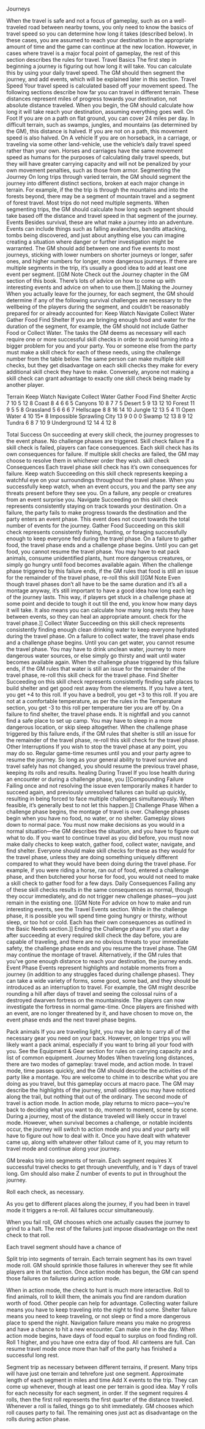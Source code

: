 Journeys

When the travel is safe and not a focus of gameplay, such as on a well-traveled road between nearby towns, you only need to know the basics of travel speed so you can determine how long it takes (described below). In these cases, you are assumed to reach your destination in the appropriate amount of time and the game can continue at the new location.
However, in cases where travel is a major focal point of gameplay, the rest of this section describes the rules for travel.
Travel Basics
The first step in beginning a journey is figuring out how long it will take. You can calculate this by using your daily travel speed. The GM should then segment the journey, and add events, which will be explained later in this section.
Travel Speed
Your travel speed is calculated based off your movement speed. The following sections describe how far you can travel in different terrain. These distances represent miles of progress towards your destination, not absolute distance traveled.
When you begin, the GM should calculate how long it will take reach your destination, assuming everything goes well.
On Foot
If you are on a path on flat ground, you can cover 24 miles per day. In difficult terrain, such as swamps, jungles, and mountains (as determined by the GM), this distance is halved. If you are not on a path, this movement speed is also halved.
On A vehicle
If you are on horseback, in a carriage, or traveling via some other land-vehicle, use the vehicle’s daily travel speed rather than your own. Horses and carriages have the same movement speed as humans for the purposes of calculating daily travel speeds, but they will have greater carrying capacity and will not be penalized by your own movement penalties, such as those from armor.
Segmenting the Journey
On long trips through varied terrain, the GM should segment the journey into different distinct sections, broken at each major change in terrain. For example, if the the trip is through the mountains and into the forests beyond, there may be a segment of mountain travel and a segment of forest travel. Most trips do not need multiple segments.
When segmenting trips, the GM should calculate how long each segment should take based off the distance and travel speed in that segment of the journey.
Events
Besides survival, these are what make a journey into an adventure. Events can include things such as falling avalanches, bandits attacking, tombs being discovered, and just about anything else you can imagine creating a situation where danger or further investigation might be warranted.
The GM should add between one and five events to most journeys, sticking with lower numbers on shorter journeys or longer, safer ones, and higher numbers for longer, more dangerous journeys. If there are multiple segments in the trip, it’s usually a good idea to add at least one event per segment.
[[GM Note
Check out the Journey chapter in the GM section of this book. There’s lots of advice on how to come up with interesting events and advice on when to use them.]]
Making the Journey
When you actually leave for the journey, for each segment, the GM should determine if any of the following survival challenges are necessary to the wellbeing of the players during the segment, and couldn’t be reasonably prepared for or already accounted for:
Keep Watch
Navigate
Collect Water
Gather Food
Find Shelter
If you are bringing enough food and water for the duration of the segment, for example, the GM should not include Gather Food or Collect Water. The tasks the GM deems as necessary will each require one or more successful skill checks in order to avoid turning into a bigger problem for you and your party.
You or someone else from the party must make a skill check for each of these needs, using the challenge number from the table below. The same person can make multiple skill checks, but they get disadvantage on each skill checks they make for every additional skill check they have to make. Conversely, anyone not making a skill check can grant advantage to exactly one skill check being made by another player.

Terrain Keep Watch Navigate Collect Water Gather Food Find Shelter
Arctic 7 10 5 12 8
Coast 8 4 6 6 5
Canyons 10 8 7 7 5
Desert 5 9 13 12 10
Forest 11 9 5 5 8
Grassland 5 6 6 6 7
Hellscape 8 8 16 14 10
Jungle 12 13 5 4 11
Open Water 4 10 15\* 8 Impossible
Sprawling City 13 9 0 0 0
Swamp 12 13 8 9 12
Tundra 6 8 7 10 9
Underground 12 14 4 12 8

Total Success
On succeeding at every skill check, the journey progresses to the event phase. No challenge phases are triggered.
Skill check failure
If a skill check is failed, players can face consequences. Each skill check has its own consequences for failure. If multiple skill checks are failed, the GM may choose to resolve them in whichever order they wish.
skill check Consequences
Each travel phase skill check has it’s own consequences for failure.
Keep watch
Succeeding on this skill check represents keeping a watchful eye on your surroundings throughout the travel phase. When you successfully keep watch, when an event occurs, you and the party see any threats present before they see you.
On a failure, any people or creatures from an event surprise you.
Navigate
Succeeding on this skill check represents consistently staying on track towards your destination.
On a failure, the party fails to make progress towards the destination and the party enters an event phase. This event does not count towards the total number of events for the journey.
Gather Food
Succeeding on this skill check represents consistently fishing, hunting, or foraging successfully enough to keep everyone fed during the travel phase.
On a failure to gather food, the travel phase ends and a challenge phase begins. Until you can get food, you cannot resume the travel phase. You may have to eat pack animals, consume unidentified plants, hunt more dangerous creatures, or simply go hungry until food becomes available again.
When the challenge phase triggered by this failure ends, if the GM rules that food is still an issue for the remainder of the travel phase, re-roll this skill
[[GM Note
Even though travel phases don’t all have to be the same duration and it’s all a montage anyway, it’s still important to have a good idea how long each leg of the journey lasts. This way, if players get stuck in a challenge phase at some point and decide to tough it out till the end, you know how many days it will take. It also means you can calculate how many long rests they have between events, so they can heal an appropriate amount. check for the travel phase.]]
Collect Water
Succeeding on this skill check represents consistently finding enough clean drinking water to keep everyone hydrated during the travel phase.
On a failure to collect water, the travel phase ends and a challenge phase begins. Until you can get water, you cannot resume the travel phase. You may have to drink unclean water, journey to more dangerous water sources, or else simply go thirsty and wait until water becomes available again.
When the challenge phase triggered by this failure ends, if the GM rules that water is still an issue for the remainder of the travel phase, re-roll this skill check for the travel phase.
Find Shelter
Succeeding on this skill check represents consistently finding safe places to build shelter and get good rest away from the elements. If you have a tent, you get +4 to this roll. If you have a bedroll, you get +3 to this roll. If you are not at a comfortable temperature, as per the rules in the Temperature section, you get -3 to this roll per temperature tier you are off by.
On a failure to find shelter, the travel phase ends. It is nightfall and you cannot find a safe place to set up camp. You may have to sleep in a more dangerous location, or skip sleep altogether.
When the challenge phase triggered by this failure ends, if the GM rules that shelter is still an issue for the remainder of the travel phase, re-roll this skill check for the travel phase.
Other Interruptions
If you wish to stop the travel phase at any point, you may do so. Regular game-time resumes until you and your party agree to resume the journey. So long as your general ability to travel survive and travel safely has not changed, you should resume the previous travel phase, keeping its rolls and results.
healing During Travel
If you lose health during an encounter or during a challenge phase, you
[[Compounding Failure
Failing once and not resolving the issue even temporarily makes it harder to succeed again, and previously unresolved failures can build up quickly, resulting in being forced to face multiple challenges simultaneously. When feasible, it’s generally best to not let this happen.]]
Challenge Phase
When a challenge phase begins, the montage of travel is over. Challenge phases begin when you have no food, no water, or no shelter. Gameplay slows down to normal pace. You must now make decisions as you would in a normal situation—the GM describes the situation, and you have to figure out what to do.
If you want to continue travel as you did before, you must now make daily checks to keep watch, gather food, collect water, navigate, and find shelter. Everyone should make skill checks for these as they would for the travel phase, unless they are doing something uniquely different compared to what they would have been doing during the travel phase. For example, if you were riding a horse, ran out of food, entered a challenge phase, and then butchered your horse for food, you would not need to make a skill check to gather food for a few days.
Daily Consequences
Failing any of these skill checks results in the same consequences as normal, though they occur immediately, and do not trigger new challenge phases—you just remain in the existing one.
[[GM Note
For advice on how to make and run interesting events, see the Travel Events section.
While in the challenge phase, it is possible you will spend time going hungry or thirsty, without sleep, or too hot or cold. Each has their own consequences as outlined in the Basic Needs section.]]
Ending the Challenge phase
If you start a day after succeeding at every required skill check the day before, you are capable of traveling, and there are no obvious threats to your immediate safety, the challenge phase ends and you resume the travel phase. The GM may continue the montage of travel.
Alternatively, if the GM rules that you’ve gone enough distance to reach your destination, the journey ends.
Event Phase
Events represent highlights and notable moments from a journey (in addition to any struggles faced during challenge phases). They can take a wide variety of forms, some good, some bad, and they should be introduced as an interruption to travel. For example, the GM might describe rounding a hill after days of travel and seeing the colossal ruins of a destroyed dwarven fortress on the mountainside. The players can now investigate the fortress in normal game-time.
Once players are finished with an event, are no longer threatened by it, and have chosen to move on, the event phase ends and the next travel phase begins.

Pack animals
If you are traveling light, you may be able to carry all of the necessary gear you need on your back. However, on longer trips you will likely want a pack animal, especially if you want to bring all your food with you. See the Equipment & Gear section for rules on carrying capacity and a list of common equipment.
Journey Modes
When traveling long distances, there are two modes of gameplay: travel mode, and action mode.
In travel mode, time passes quickly, and the GM should describe the activities of the party like a montage. You are welcome to chime in to describe what you are doing as you travel, but this gameplay occurs at macro pace. The GM may describe the highlights of the journey, small oddities you may have noticed along the trail, but nothing that out of the ordinary.
The second mode of travel is action mode. In action mode, play returns to micro pace—you're back to deciding what you want to do, moment to moment, scene by scene.
During a journey, most of the distance traveled will likely occur in travel mode. However, when survival becomes a challenge, or notable incidents occur, the journey will switch to action mode and you and your party will have to figure out how to deal with it. Once you have dealt with whatever came up, along with whatever other fallout came of it, you may return to travel mode and continue along your journey.

GM breaks trip into segments of terrain. Each segment requires X successful travel checks to get through uneventfully, and is Y days of travel long. Gm should also make Z number of events to put in throughout the journey.

Roll each check, as necessary.

As you get to different places along the journey, if you had been in travel mode it triggers a re-roll.
All failures occur simultaneously.

When you fail roll, GM chooses which one actually causes the journey to grind to a halt. The rest of the failures just impose disadvantage on the next check to that roll.

Each travel segment should have a chance of

Split trip into segments of terrain. Each terrain segment has its own travel mode roll. GM should sprinkle those failures in wherever they see fit while players are in that section. Once action mode has begun, the GM can spend those failures on failures during action mode.

When in action mode, the check to hunt is much more interactive. Roll to find animals, roll to kkill them, the animals you find are random duration worth of food. Other people can help for advantage.
Collecting water failure means you have to keep traveling into the night to find some.
Shelter failure means you need to keep traveling, or not sleep or find a more dangerous place to spend the night.
Navigation failure means you make no progress and have a chance to hit a new encounter. Can make one in the day.
When action mode begins, have days of food equal to surplus on food finding roll. Roll 1 higher, and you have one extra day of food. All canteens are full.
Can resume travel mode once more than half of the party has finished a successful long rest.

Segment trip as necessary between different terrains, if present. Many trips will have just one terrain and tehrefore just one segment.
Approximate length of each segment in miles and time
Add X events to the trip. They can come up whenever, though at least one per terrain is good idea.
May Y rolls for each necessity for each segment, in order. If the segment requires 4 rolls, then the first roll represents the first quarter of the distance traveled.
Whenever a roll is failed, things go to shit immediately. GM chooses which roll causes party to fail. The remaining ones just act as disadvantage on the rolls during action phase.
